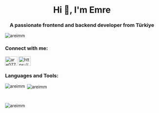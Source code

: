 <h1 align="center">Hi 👋, I'm Emre</h1>
<h3 align="center">A passionate frontend and backend developer from Türkiye</h3>

<p align="left"> <img src="https://komarev.com/ghpvc/?username=areimm&label=Profile%20views&color=0e75b6&style=flat" alt="areimm" /> </p>


<h3 align="left">Connect with me:</h3>
<p align="left">
<a href="https://linkedin.com/in/are0777" target="blank"><img align="center" src="https://raw.githubusercontent.com/rahuldkjain/github-profile-readme-generator/master/src/images/icons/Social/linked-in-alt.svg" alt="are0777" height="30" width="40" /></a>
<a href="https://discord.gg/https://discord.gg/dF8g9DSzr9" target="blank"><img align="center" src="https://raw.githubusercontent.com/rahuldkjain/github-profile-readme-generator/master/src/images/icons/Social/discord.svg" alt="https://discord.gg/dF8g9DSzr9" height="30" width="40" /></a>
</p>

<h3 align="left">Languages and Tools:</h3>

<p><img align="left" src="https://github-readme-stats.vercel.app/api/top-langs?username=areimm&show_icons=true&locale=en&layout=compact" alt="areimm" /></p>

<p>&nbsp;<img align="center" src="https://github-readme-stats.vercel.app/api?username=areimm&show_icons=true&locale=en" alt="areimm" /></p> <br>

<p><img align="center" src="https://github-readme-streak-stats.herokuapp.com/?user=areimm&" alt="areimm" /></p>

